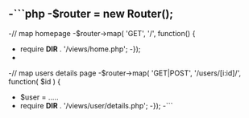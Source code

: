 
-```php
 -$router = new Router();
 -
 -// map homepage
 -$router->map( 'GET', '/', function() {
 -    require __DIR__ . '/views/home.php';
 -});
 -
 -// map users details page
 -$router->map( 'GET|POST', '/users/[i:id]/', function( $id ) {
 -  $user = .....
 -  require __DIR__ . '/views/user/details.php';
 -});
 -```
